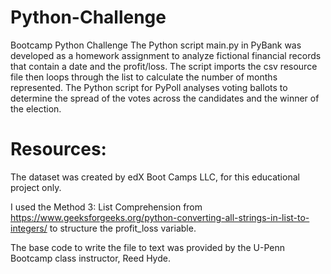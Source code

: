 # Python-Challenge
Bootcamp Python Challenge
The Python script main.py in PyBank was developed as a homework assignment to analyze fictional financial records that contain a date and the profit/loss. The script imports the csv resource file then loops through the list to calculate the number of months represented. The Python script for PyPoll analyses voting ballots to determine the spread of the votes across the candidates and the winner of the election. 

# Resources: 

The dataset was created by edX Boot Camps LLC, for this educational project only.

I used the Method 3: List Comprehension from https://www.geeksforgeeks.org/python-converting-all-strings-in-list-to-integers/ to structure the profit_loss variable.

The base code to write the file to text was provided by the U-Penn Bootcamp class instructor, Reed Hyde.  
